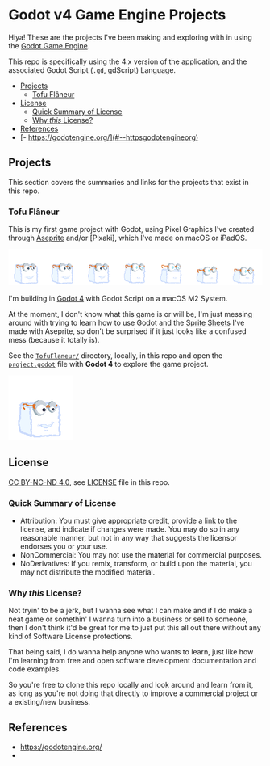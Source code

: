 # Godot v4 Game Engine Projects

Hiya! These are the projects I've been making and exploring with in using the [Godot Game Engine](https://godotengine.org/).

This repo is specifically using the 4.x version of the application, and the associated Godot Script (`.gd`, gdScript) Language.

<!-- MarkdownTOC -->

- [Projects](#projects)
    - [Tofu Flâneur](#tofu-fl%C3%A2neur)
- [License](#license)
    - [Quick Summary of License](#quick-summary-of-license)
    - [Why _this_ License?](#why-this-license)
- [References](#references)
- [- https://godotengine.org/](#--httpsgodotengineorg)

<!-- /MarkdownTOC -->

<a id="projects"></a>
## Projects

This section covers the summaries and links for the projects that exist in this repo.

<a id="tofu-fl%C3%A2neur"></a>
### Tofu Flâneur

This is my first game project with Godot, using Pixel Graphics I've created through [Aseprite](https://www.aseprite.org/) and/or [Pixaki], which I've made on macOS or iPadOS.

![Tofu Stunned Sprite Sheet (7 Frames)](./TofuFlaneur/characters/tofu/tofu-20230417-stunned.png)

I'm building in [Godot 4](https://godotengine.org/) with Godot Script on a macOS M2 System.

At the moment, I don't know what this game is or will be, I'm just messing around with trying to learn how to use Godot and the [Sprite Sheets](https://www.aseprite.org/docs/sprite-sheet/) I've made with Aseprite, so don't be surprised if it just looks like a confused mess (because it totally is).

See the [`TofuFlaneur/`](./TofuFlaneur/) directory, locally, in this repo and open the [`project.godot`](./TofuFlaneur/project.godot) file with __Godot 4__ to explore the game project.

![Tofu Stunned Animation GIF](./TofuFlaneur/characters/tofu/tofu-20230417-stunned.gif)

<a id="license"></a>
## License

[CC BY-NC-ND 4.0](https://creativecommons.org/licenses/by-nc-nd/4.0/legalcode), see [LICENSE](./LICENSE) file in this repo.

<a id="quick-summary-of-license"></a>
### Quick Summary of License

- Attribution: You must give appropriate credit, provide a link to the license, and indicate if changes were made. You may do so in any reasonable manner, but not in any way that suggests the licensor endorses you or your use.
- NonCommercial: You may not use the material for commercial purposes.
- NoDerivatives: If you remix, transform, or build upon the material, you may not distribute the modified material.

<a id="why-this-license"></a>
### Why _this_ License?

Not tryin' to be a jerk, but I wanna see what I can make and if I do make a neat game or somethin' I wanna turn into a business or sell to someone, then I don't think it'd be great for me to just put this all out there without any kind of Software License protections.

That being said, I do wanna help anyone who wants to learn, just like how I'm learning from free and open software development documentation and code examples.

So you're free to clone this repo locally and look around and learn from it, as long as you're not doing that directly to improve a commercial project or a existing/new business.

<a id="references"></a>
## References

<a id="--httpsgodotengineorg"></a>
- https://godotengine.org/
-
